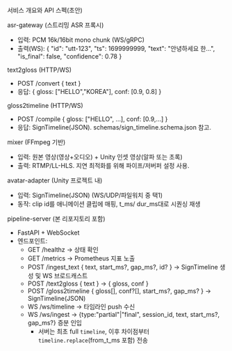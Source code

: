 서비스 개요와 API 스펙(초안)

asr-gateway (스트리밍 ASR 프록시)
- 입력: PCM 16k/16bit mono chunk (WS/gRPC)
- 출력(WS):
  {
    "id": "utt-123",
    "ts": 1699999999,
    "text": "안녕하세요 한…",
    "is_final": false,
    "confidence": 0.78
  }

text2gloss (HTTP/WS)
- POST /convert { text }
- 응답: { gloss: ["HELLO","KOREA"], conf: [0.9, 0.8] }

gloss2timeline (HTTP/WS)
- POST /compile { gloss: ["HELLO", ...], conf: [0.9,...] }
- 응답: SignTimeline(JSON). schemas/sign_timeline.schema.json 참고.

mixer (FFmpeg 기반)
- 입력: 원본 영상(영상+오디오) + Unity 인셋 영상(알파 또는 초록)
- 출력: RTMP/LL-HLS. 지연 최적화를 위해 파이프/저버퍼 설정 사용.

avatar-adapter (Unity 프로젝트 내)
- 입력: SignTimeline(JSON) (WS/UDP/파일워치 중 택1)
- 동작: clip id를 애니메이션 클립에 매핑, t_ms/ dur_ms대로 시퀀싱 재생

pipeline-server (본 리포지토리 포함)
- FastAPI + WebSocket
- 엔드포인트:
  - GET /healthz → 상태 확인
  - GET /metrics → Prometheus 지표 노출
  - POST /ingest_text { text, start_ms?, gap_ms?, id? } → SignTimeline 생성 및 WS 브로드캐스트
  - POST /text2gloss { text } → { gloss, conf }
  - POST /gloss2timeline { gloss[], conf?[], start_ms?, gap_ms? } → SignTimeline(JSON)
  - WS /ws/timeline → 타임라인 push 수신
  - WS /ws/ingest → {type:"partial"|"final", session_id, text, start_ms?, gap_ms?} 증분 인입
    - 서버는 최초 full `timeline`, 이후 차이점부터 `timeline.replace`(from_t_ms 포함) 전송
